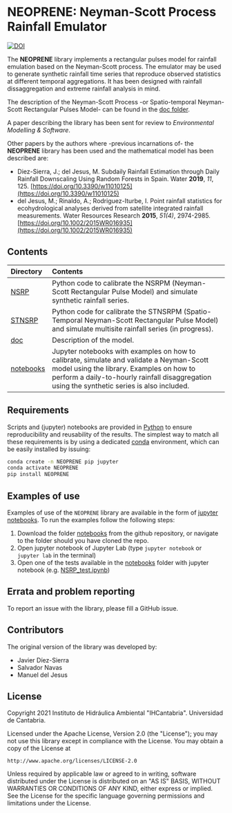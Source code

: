 # NEOPRENE: Neyman-Scott Process Rainfall Emulator

[![DOI](https://zenodo.org/badge/409946207.svg)](https://zenodo.org/badge/latestdoi/409946207)

The **NEOPRENE** library implements a rectangular pulses model for rainfall emulation based on the Neyman-Scott process. The emulator may be used to generate synthetic rainfall time series that reproduce observed statistics at different temporal aggregations. It has been designed with rainfall dissaggregation and extreme rainfall analysis in mind.

The description of the Neyman-Scott Process -or Spatio-temporal Neyman-Scott Rectangular Pulses Model- can be found in the [doc folder](https://github.com/IHCantabria/NEOPRENE/tree/main/doc).

A paper describing the library has been sent for review to _Environmental Modelling & Software_.

Other papers by the authors where -previous incarnations of- the **NEOPRENE** library has been used and the mathematical model has been described are:

+ Diez-Sierra, J.; del Jesus, M. Subdaily Rainfall Estimation through Daily Rainfall Downscaling Using Random Forests in Spain. Water **2019**, _11_, 125. [https://doi.org/10.3390/w11010125](https://doi.org/10.3390/w11010125)
+ del Jesus, M.; Rinaldo, A.; Rodriguez-Iturbe, I. Point rainfall statistics for ecohydrological analyses derived from satellite integrated rainfall measurements. Water Resources Research **2015**, _51(4)_, 2974-2985. [https://doi.org/10.1002/2015WR016935](https://doi.org/10.1002/2015WR016935)

## Contents

| Directory | Contents |
| :-------- | :------- |
|  [NSRP](https://github.com/IHCantabria/NEOPRENE/tree/main/NEOPRENE/NSRP) | Python code to calibrate the NSRPM (Neyman-Scott Rectangular Pulse Model) and simulate synthetic rainfall series.
|  [STNSRP](https://github.com/IHCantabria/NEOPRENE/tree/main/NEOPRENE/STNSRP) | Python code for calibrate the STNSRPM (Spatio-Temporal Neyman-Scott Rectangular Pulse Model) and simulate multisite rainfall series (in progress).
| [doc](https://github.com/IHCantabria/NEOPRENE/tree/main/doc) | Description of the model.
| [notebooks](https://github.com/IHCantabria/NEOPRENE/tree/main/notebooks) |  Jupyter notebooks with examples on how to calibrate, simulate and validate a Neyman-Scott model using the library. Examples on how to perform a daily-to-hourly rainfall disaggregation using the synthetic series is also included.

## Requirements

Scripts and (jupyter) notebooks are provided in [Python](https://www.python.org/) to ensure reproducibility and reusability of the results. The simplest way to match all these requirements is by using a dedicated [conda](https://docs.conda.io) environment, which can be easily installed by issuing:

```sh
conda create -n NEOPRENE pip jupyter
conda activate NEOPRENE
pip install NEOPRENE
```

## Examples of use

Examples of use of the `NEOPRENE` library are available in the form of [jupyter notebooks](https://github.com/IHCantabria/NEOPRENE/tree/main/notebooks). To run the examples follow the following steps:

1. Download the folder [notebooks](https://github.com/IHCantabria/NEOPRENE/tree/main/notebooks) from the github repository, or navigate to the folder should you have cloned the repo.
2. Open jupyter notebook of Jupyter Lab (type `jupyter notebook` or `jupyter lab`  in the terminal)
3. Open one of the tests available in the [notebooks](https://github.com/IHCantabria/NEOPRENE/tree/main/notebooks) folder with jupyter notebook  (e.g. [NSRP_test.ipynb](https://github.com/IHCantabria/NEOPRENE/blob/main/notebooks/NSRP_test.ipynb))

## Errata and problem reporting

To report an issue with the library, please fill a GitHub issue.

## Contributors

The original version of the library was developed by:

+ Javier Díez-Sierra
+ Salvador Navas
+ Manuel del Jesus

## License

Copyright 2021 Instituto de Hidráulica Ambiental "IHCantabria". Universidad de Cantabria.

Licensed under the Apache License, Version 2.0 (the "License");
you may not use this library except in compliance with the License.
You may obtain a copy of the License at

    http://www.apache.org/licenses/LICENSE-2.0

Unless required by applicable law or agreed to in writing, software
distributed under the License is distributed on an "AS IS" BASIS,
WITHOUT WARRANTIES OR CONDITIONS OF ANY KIND, either express or implied.
See the License for the specific language governing permissions and
limitations under the License.
